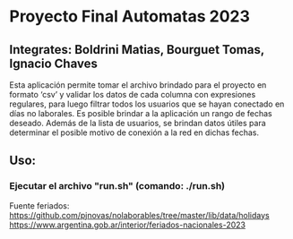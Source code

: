 # Proyecto Final Automatas 2023
## Integrates: Boldrini Matias, Bourguet Tomas, Ignacio Chaves
Esta aplicación permite tomar el archivo brindado para el proyecto en formato ‘csv’ y validar los datos de cada columna con expresiones regulares, para luego filtrar todos los usuarios que se hayan conectado en días no laborales. Es posible brindar a la aplicación un rango de fechas deseado. Además de la lista de usuarios, se brindan datos útiles para determinar el posible motivo de conexión a la red en dichas fechas.

## Uso:
### Ejecutar el archivo "run.sh" (comando: ./run.sh) 
Fuente feriados: 
https://github.com/pjnovas/nolaborables/tree/master/lib/data/holidays
https://www.argentina.gob.ar/interior/feriados-nacionales-2023